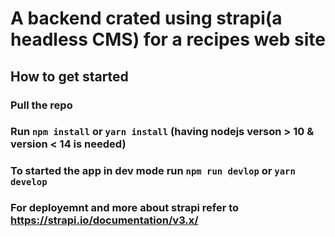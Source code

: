 # A backend crated using strapi(a headless CMS) for a recipes web site

## How to get started 

### Pull the repo

### Run `npm install` or `yarn install` (having nodejs verson > 10 & version < 14 is needed)

### To started the app in dev mode run `npm run devlop` or `yarn develop`

### For deployemnt and more about strapi refer to https://strapi.io/documentation/v3.x/
